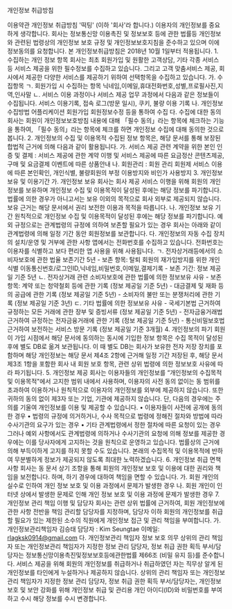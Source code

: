 개인정보 취급방침

  

이용약관 개인정보 취급방침 '떡팅' (이하 '회사'라 합니다.) 이용자의 개인정보를 중요하게 생각합니다. 회사는 정보통신망 이용촉진 및
정보보호 등에 관한 법률등 개인정보와 관련된 법령상의 개인정보 보호 규정 및 개인정보보호지침을 준수하고 있으며 이에 정보동의를 요청합니다.
본 개인정보취급방침은 2018년 10월 1일부터 적용됩니다. 1\. 수집하는 개인 정보 항목 회사는 최초 회원가입 및 원활한 고객상담, 기타
각종 서비스 등 서비스 제공을 위한 필수정보를 수집하고 있습니다. 그리고 고객 맞춤서비스 제공, 회사에서 제공한 다양한 서비스를 제공하기
위하여 선택항목을 수집하고 있습니다. 가. 수집항목 ㄱ. 회원가입 시 수집하는 항목 닉네임,이메일,휴대전화번호,성별,프로필사진,지역,인사말
ㄴ. 서비스 이용 과정이나 서비스 제공 업무 과정에서 다음과 같은 정보들이 수집됩니다. 서비스 이용기록, 접속 로그(방문 일시), 쿠키,
불량 이용 기록 나. 개인정보 수집방법 어플리케이션 회원가입 회원정보수정 등을 통하여 수집 다. 수집에 대한 동의 회사는 회원이
개인정보보호방침 내용에 대해 「필수 동의」라는 항목에 체크하는 기능을 통하여, 「필수 동의」라는 항목에 체크를 하면 개인정보 수집에 대해
동의한 것으로 봅니다. 2\. 개인정보의 수집 및 이용목적 수집된 정보 항목은, 해당 문서를 통해 보장된 합법적 근거에 의해 다음과 같이
활용됩니다. 가. 서비스 제공 관련 계약을 위한 본인 인증 및 결제 : 서비스 제공에 관한 계약 이행 및 서비스 제공에 따른 요금정산
콘텐츠제공, 구매 및 요금결제 이벤트에 따른 상품안내 나. 회원관리 : 회원 관리 회원제 서비스 이용에 따른 본인확인, 개인식별, 불량회원의
부정 이용방지와 비인가 사용방지 3\. 개인정보 보유 및 이용기간 가. 개인정보 보유 회사는 회사 제공 서비스 이행을 위해 회원의 개인
정보를 보유하며 개인정보 수집 및 이용목적이 달성된 후에는 해당 정보를 파기합니다. 법률에 의한 경우가 아니고서는 보유 이외의 목적으로 회사
외부로 제공되지 않습니다. 보유 근거는 해당 문서에서 권리 보전한 이용과 목적을 따릅니다. 나. 개인정보 보유 기간 원칙적으로 개인정보 수집
및 이용목적이 달성된 후에는 해당 정보를 파기합니다. 예외 규정으로는 관계법령의 규정에 의하여 보존할 필요가 있는 경우 회사는 아래와 같이
관계법령에 의해 일정 기간 동안 회원정보를 보관합니다. 다. 개인정보의 자동 수집 장치의 설치/운영 및 거부에 관한 사항 앱에서는 전화번호를
수집하고 있습니다. 전화번호는 이용자를 식별하고 보다 편리한 앱 사용을 위해 사용됩니다. ㄱ. 전자상거래등에서의 소비자보호에 관한 법율
보존기간 5년 \- 보존 항목: 탈퇴 회원의 재가입방지를 위한 개인 식별 이동통신번호/로그인ID,닉네임,비밀번호,이메일,결제기록 \- 보존
기간: 정보 제공일 기준 5년 ㄴ. 전자상거래 관련 소비자보호에 관한 법률에 의한 정보보유 사유 \- 보존 항목: 계약 또는 청약철회 등에
관한 기록 (정보 제공일 기준 5년) \- 대금결제 및 재화 등의 공급에 관한 기록 (정보 제공일 기준 5년) \- 소비자의 불만 또는
분쟁처리에 관한 기록 (정보 제공일 기준 3년) ㄷ. 기타 법률에 의한 정보보유 사유 \- 국세기본법 근거하여 규정하는 모든 거래에 관한
장부 및 증빙서류 (정보 제공일 기준 5년) \- 전자금융거래법 근거하여 규정하는 전자금융거래에 관한 기록 (정보 제공일 기준 5년) \-
통신비밀보호법 근거하여 보전하는 서비스 방문 기록 (정보 제공일 기준 3개월) 4\. 개인정보의 파기 회원이 가입 시점에서 해당 문서에
동의하는 동시에 기입한 정보 항목은 수집 목적이 달성된 후에 별도 DB로 옮겨 보관됩니다. 이 때 별도 DB는 회사가 보유한 전자 저장
장치를 포함하며 해당 개인정보는 해당 문서 제4조 2항에 근거해 일정 기간 저장된 후, 해당 문서 제3조 1항을 포함한 회사 내 회원 보호
항목, 관련 상위 법령에 의한 정보보호 사유에 따라 파기됩니다. 5\. 개인정보 제공 회사는 이용자들의 개인정보를 “개인정보의 수집목적 및
이용목적"에서 고지한 범위 내에서 사용하며, 이용자의 사전 동의 없이는 동 범위를 초과하여 이용하거나 원칙적으로 이용자의 개인정보를 외부에
제공하지 않습니다. 또한 귀하의 동의 없이 제3자 또는 기업, 기관에 제공하지 않습니다. 단, 다음의 경우에는 주의를 기울여 개인정보를 이용
및 제공할 수 있습니다. • 이용자들이 사전에 공개에 동의한 경우 • 법령의 규정에 의거하거나, 수사 목적으로 법령에 정해진 절차와 방법에
따라 수사기관의 요구가 있는 경우 • 기타 관계법령에서 정한 절차에 따른 요청이 있는 경우 그러나 예외 사항에서도 관계법령에 의하거나
수사기관의 요청에 의해 정보를 제공한 경우에는 이를 당사자에게 고지하는 것을 원칙으로 운영하고 있습니다. 법률상의 근거에 의해 부득이하게
고지를 하지 못할 수도 있습니다. 본래의 수집목적 및 이용목적에 반하여 무분별하게 정보가 제공되지 않도록 최대한 노력하겠습니다. 6\.
개인정보 취급 면책 사항 회사는 동 문서 상기 조항을 통해 회원의 개인정보 보호 및 이용에 대한 권리와 책임을 보전합니다. 하며, 하기
경우에 대하여 책임을 면할 수 있습니다. 가. 회원 개인의 실수로 인하여 개인 정보 보호 및 이용 과정에서 문제가 발생한 경우 나. 회원
개인이 인터넷 상에서 발생한 문제로 인해 개인 정보 보호 및 이용 과정에 문제가 발생한 경우 7\. 개인정보 관리 책임 이행 및 담당자
회사는 관련 상위 법률에 근거하여, 회원 개인정보에 관한 사항 전반을 책임 관리할 담당자를 지정하며, 담당자 이하 회원의 개인정보를 취급할
필요가 있는 제한된 소수의 직원에게 개인정보 접근 및 관리 책임을 부여합니다. 가. 개인정보관리책임자 김승태 담당자 : Kim
Seungtae 이메일: rlagksk0914@gmail.com 다. 개인정보관리 책임자 정보 보호 의무 상위의 관리 책임자 또는
개인정보관리 책임자가 지정한 정보 관리 담당자, 정보 취급 권한 획득 부서/담당자는 정보통신망이용촉진및정보보호등에관한법률 제66조 (비밀
유지 등)를 준수합니다. 서비스 제공을 위해 회원의 개인정보를 취급하거나 취급하였던 자는 직무상 알게 된 개인정보를 타인에게 누설하거나
제공하지 않습니다. 상위의 관리 책임자 또는 개인정보관리 책임자가 지정한 정보 관리 담당자, 정보 취급 권한 획득 부서/담당자는, 개인정보
보호 및 보안 강화를 위해 개인정보 취급 및 관리용 개인 아이디(ID)와 비밀번호를 부여하고 수시 해당 정보를 수시 변경합니다.

